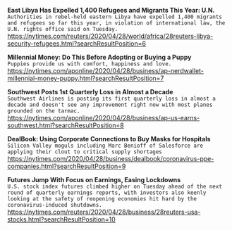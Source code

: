 **East Libya Has Expelled 1,400 Refugees and Migrants This Year: U.N.**\
`Authorities in rebel-held eastern Libya have expelled 1,400 migrants and refugees so far this year, in violation of international law, the U.N. rights office said on Tuesday.`\
https://nytimes.com/reuters/2020/04/28/world/africa/28reuters-libya-security-refugees.html?searchResultPosition=6

**Millennial Money: Do This Before Adopting or Buying a Puppy**\
`Puppies provide us with comfort, happiness and love.`\
https://nytimes.com/aponline/2020/04/28/business/ap-nerdwallet-millennial-money-puppy.html?searchResultPosition=7

**Southwest Posts 1st Quarterly Loss in Almost a Decade**\
`Southwest Airlines is posting its first quarterly loss in almost a decade and doesn't see any improvement right now with most planes grounded on the tarmac. `\
https://nytimes.com/aponline/2020/04/28/business/ap-us-earns-southwest.html?searchResultPosition=8

**DealBook: Using Corporate Connections to Buy Masks for Hospitals**\
`Silicon Valley moguls including Marc Benioff of Salesforce are applying their clout to critical supply shortages`\
https://nytimes.com/2020/04/28/business/dealbook/coronavirus-ppe-companies.html?searchResultPosition=9

**Futures Jump With Focus on Earnings, Easing Lockdowns**\
`U.S. stock index futures climbed higher on Tuesday ahead of the next round of quarterly earnings reports, with investors also keenly looking at the safety of reopening economies hit hard by the coronavirus-induced shutdowns.`\
https://nytimes.com/reuters/2020/04/28/business/28reuters-usa-stocks.html?searchResultPosition=10

